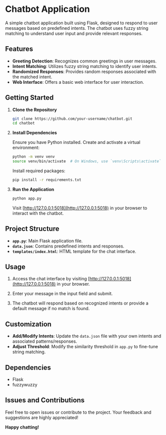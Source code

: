 # Chatbot Application

A simple chatbot application built using Flask, designed to respond to user messages based on predefined intents. The chatbot uses fuzzy string matching to understand user input and provide relevant responses.

## Features

- **Greeting Detection**: Recognizes common greetings in user messages.
- **Intent Matching**: Utilizes fuzzy string matching to identify user intents.
- **Randomized Responses**: Provides random responses associated with the matched intent.
- **Web Interface**: Offers a basic web interface for user interaction.

## Getting Started

1. **Clone the Repository**

   ```bash
   git clone https://github.com/your-username/chatbot.git
   cd chatbot
   ```

2. **Install Dependencies**

   Ensure you have Python installed. Create and activate a virtual environment:

   ```bash
   python -m venv venv
   source venv/bin/activate  # On Windows, use `venv\Scripts\activate`
   ```

   Install required packages:

   ```bash
   pip install -r requirements.txt
   ```

3. **Run the Application**

   ```bash
   python app.py
   ```

   Visit [http://127.0.0.1:5018](http://127.0.0.1:5018) in your browser to interact with the chatbot.

## Project Structure

- **`app.py`**: Main Flask application file.
- **`data.json`**: Contains predefined intents and responses.
- **`templates/index.html`**: HTML template for the chat interface.

## Usage

1. Access the chat interface by visiting [http://127.0.0.1:5018](http://127.0.0.1:5018) in your browser.

2. Enter your message in the input field and submit.

3. The chatbot will respond based on recognized intents or provide a default message if no match is found.

## Customization

- **Add/Modify Intents**: Update the `data.json` file with your own intents and associated patterns/responses.
- **Adjust Threshold**: Modify the similarity threshold in `app.py` to fine-tune string matching.

## Dependencies

- Flask
- fuzzywuzzy

## Issues and Contributions

Feel free to open issues or contribute to the project. Your feedback and suggestions are highly appreciated!

**Happy chatting!**